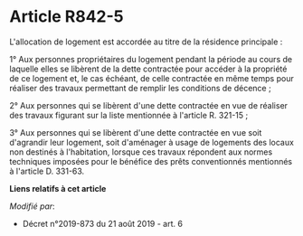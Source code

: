 # Article R842-5

L'allocation de logement est accordée au titre de la résidence principale :

1° Aux personnes propriétaires du logement pendant la période au cours de laquelle elles se libèrent de la dette contractée
pour accéder à la propriété de ce logement et, le cas échéant, de celle contractée en même temps pour réaliser des travaux
permettant de remplir les conditions de décence ;

2° Aux personnes qui se libèrent d'une dette contractée en vue de réaliser des travaux figurant sur la liste mentionnée à
l'article R. 321-15 ;

3° Aux personnes qui se libèrent d'une dette contractée en vue soit d'agrandir leur logement, soit d'aménager à usage de
logements des locaux non destinés à l'habitation, lorsque ces travaux répondent aux normes techniques imposées pour le
bénéfice des prêts conventionnés mentionnés à l'article D. 331-63.

**Liens relatifs à cet article**

_Modifié par_:

  - Décret n°2019-873 du 21 août 2019 - art. 6
